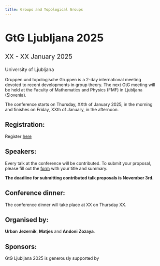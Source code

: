 ```yaml
---
title: Groups and Topological Groups
---
```


<div class="subtitle">
  <h2 style="font-size: 2.5em;">GtG Ljubljana 2025</h2>
  <p style="font-size: 1.5em;">XX - XX January 2025</p>
  <p style="font-size: 1.1em;">University of Ljubljana</p>
</div>


Gruppen und topologische Gruppen is a 2-day international meeting devoted to recent developments in group theory. The next GtG meeting will be held at the Faculty of Mathematics and Physics (FMF) in Ljubljana (Slovenia). 

The conference starts on Thursday, XXth of January 2025, in the morning and finishes on Friday, XXth of January, in the afternoon. 


## Registration:

Register [here](https://docs.google.com/forms/d/1bbzCgnYoBJxO5xGWEOn8nsK0EqO9ZnFKHoC_1kCQZEU/edit)

## Speakers:

Every talk at the conference will be contributed. To submit your proposal, please fill out the [form](https://docs.google.com/forms/d/1bbzCgnYoBJxO5xGWEOn8nsK0EqO9ZnFKHoC_1kCQZEU/edit) with your title and summary.

**The deadline for submitting contributed talk proposals is November 3rd.**


## Conference dinner:

The conference dinner will take place at XX on Thursday XX. 

## Organised by:

**Urban Jezernik**, **Matjes** and **Andoni Zozaya**.

## Sponsors:

GtG Ljubljana 2025 is generously supported by



